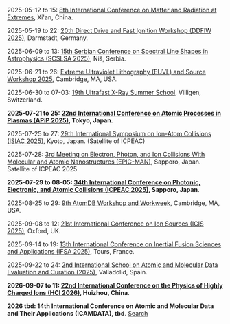 2025-05-12 to 15: [8th International Conference on Matter and Radiation at Extremes](http://icmre2025.mre.org.cn/en-us/), Xi'an, China.

2025-05-19 to 22: [20th Direct Drive and Fast Ignition Workshop (DDFIW 2025)](https://indico.gsi.de/event/21177/), Darmstadt, Germany.

2025-06-09 to 13: [15th Serbian Conference on Spectral Line Shapes in Astrophysics (SCSLSA 2025)](http://servo.aob.rs/scslsa/), Niš, Serbia.

2025-06-21 to 26: [Extreme Ultraviolet Lithography (EUVL) and Source Workshop 2025](https://euvlitho.com), Cambridge, MA, USA.

2025-06-30 to 07-03: [19th Ultrafast X-Ray Summer School](https://indico.psi.ch/event/17172/), Villigen, Switzerland.

**2025-07-21 to 25: [22nd International Conference on Atomic Processes in Plasmas (APiP 2025)](https://yebisu.ils.uec.ac.jp/apip2025/), Tokyo, Japan**.

2025-07-25 to 27: [29th International Symposium on Ion-Atom Collisions (ISIAC 2025)](https://ion-beam.jp/isiac2025/), Kyoto, Japan. (Satellite of ICPEAC)

2025-07-28: [3rd Meeting on Electron, Photon, and Ion Collisions With Molecular and Atomic Nanostructures (EPIC-MAN)](https://epic-man3.sciencesconf.org), Sapporo, Japan. Satellite of ICPEAC 2025

**2025-07-29 to 08-05: [34th International Conference on Photonic, Electronic, and Atomic Collisions (ICPEAC 2025)](https://icpeac2025.jp), Sapporo, Japan**.

2025-08-25 to 29: [9th AtomDB Workshop and Workweek](https://etix.com/ticket/p/63582623/), Cambridge, MA, USA.

2025-09-08 to 12: [21st International Conference on Ion Sources (ICIS 2025)](https://indico.stfc.ac.uk/event/1192/), Oxford, UK.

2025-09-14 to 19: [13th International Conference on Inertial Fusion Sciences and Applications (IFSA 2025)](https://ifsa2025.org), Tours, France.

2025-09-22 to 24: [2nd International School on Atomic and Molecular Data Evaluation and Curation (2025)](https://eventos.uva.es/129130/detail/2nd-international-school-on-atomic-and-molecular-data-evaluation-and-curation.html), Valladolid, Spain.

**2026-09-07 to 11: [22nd International Conference on the Physics of Highly Charged Ions (HCI 2026)](https://indico.impcas.ac.cn/event/75/), Huizhou, China**.

**2026 tbd: 14th International Conference on Atomic and Molecular Data and Their Applications (ICAMDATA), tbd**. [Search](https://www.google.com/search?q=14th+International+Conference+on+Atomic+and+Molecular+Data+and+Their+Applications+ICAMDATA+2026)

